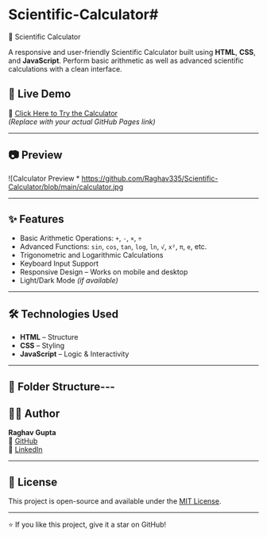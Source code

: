 # Scientific-Calculator# 
🧮 Scientific Calculator

A responsive and user-friendly Scientific Calculator built using **HTML**, **CSS**, and **JavaScript**. Perform basic arithmetic as well as advanced scientific calculations with a clean interface.

## 🚀 Live Demo

🔗 [Click Here to Try the Calculator](https://raghav335.github.io/Scientific-Calculator/)  
*(Replace with your actual GitHub Pages link)*

---

## 📷 Preview

![Calculator Preview * https://github.com/Raghav335/Scientific-Calculator/blob/main/calculator.jpg

---

## ✨ Features

- Basic Arithmetic Operations: `+`, `-`, `×`, `÷`
- Advanced Functions: `sin`, `cos`, `tan`, `log`, `ln`, `√`, `x²`, `π`, `e`, etc.
- Trigonometric and Logarithmic Calculations
- Keyboard Input Support
- Responsive Design – Works on mobile and desktop
- Light/Dark Mode *(if available)*

---

## 🛠️ Technologies Used

- **HTML** – Structure
- **CSS** – Styling
- **JavaScript** – Logic & Interactivity

---

## 📁 Folder Structure---


## 👨‍💻 Author

**Raghav Gupta**  
🔗 [GitHub](https://github.com/Raghav335)  
🔗 [LinkedIn](https://www.linkedin.com/in/raghav-gupta-8a9152328/)

---

## 📃 License

This project is open-source and available under the [MIT License](LICENSE).

---

⭐️ If you like this project, give it a star on GitHub!